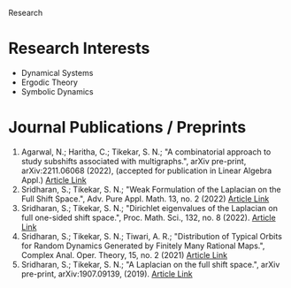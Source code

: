 Research

# Research Interests
* Dynamical Systems
* Ergodic Theory
* Symbolic Dynamics

# Journal Publications / Preprints
1. Agarwal, N.; Haritha, C.; Tikekar, S. N.; "A combinatorial approach to study subshifts associated with multigraphs.", arXiv pre-print, arXiv:2211.06068 (2022), (accepted for publication in Linear Algebra Appl.) [Article Link](https://arxiv.org/abs/2211.06068)
2. Sridharan, S.; Tikekar, S. N.; "Weak Formulation of the Laplacian on the Full Shift Space.", Adv. Pure Appl. Math. 13, no. 2 (2022) [Article Link](https://doi.org/10.21494/ISTE.OP.2022.0810)
3. Sridharan, S.; Tikekar, S. N.; "Dirichlet eigenvalues of the Laplacian on full one-sided shift space.", Proc. Math. Sci., 132, no. 8 (2022). [Article Link](https://doi.org/10.1007/s12044-022-00655-w)
4. Sridharan, S.; Tikekar, S. N.; Tiwari, A. R.; "Distribution of Typical Orbits for Random Dynamics Generated by Finitely Many Rational Maps.", Complex Anal. Oper. Theory, 15, no. 2 (2021) [Article Link](https://doi.org/10.1007/s11785-021-01084-9)
5. Sridharan, S.; Tikekar, S. N.; "A Laplacian on the full shift space.", arXiv pre-print, arXiv:1907.09139, (2019). [Article Link](https://arxiv.org/abs/1907.09139)


<!---# Conference Publications--> 
